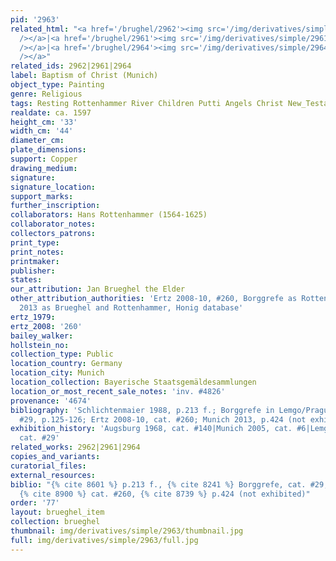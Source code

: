 ```yaml
---
pid: '2963'
related_html: "<a href='/brughel/2962'><img src='/img/derivatives/simple/2962/thumbnail.jpg'
  /></a>|<a href='/brughel/2961'><img src='/img/derivatives/simple/2961/thumbnail.jpg'
  /></a>|<a href='/brughel/2964'><img src='/img/derivatives/simple/2964/thumbnail.jpg'
  /></a>"
related_ids: 2962|2961|2964
label: Baptism of Christ (Munich)
object_type: Painting
genre: Religious
tags: Resting Rottenhammer River Children Putti Angels Christ New_Testament
realdate: ca. 1597
height_cm: '33'
width_cm: '44'
diameter_cm: 
plate_dimensions: 
support: Copper
drawing_medium: 
signature: 
signature_location: 
support_marks: 
further_inscription: 
collaborators: Hans Rottenhammer (1564-1625)
collaborator_notes: 
collectors_patrons: 
print_type: 
print_notes: 
printmaker: 
publisher: 
states: 
our_attribution: Jan Brueghel the Elder
other_attribution_authorities: 'Ertz 2008-10, #260, Borggrefe as Rottenhammer, Munich
  2013 as Brueghel and Rottenhammer, Honig database'
ertz_1979: 
ertz_2008: '260'
bailey_walker: 
hollstein_no: 
collection_type: Public
location_country: Germany
location_city: Munich
location_collection: Bayerische Staatsgemäldesammlungen
location_or_most_recent_sale_notes: 'inv. #4826'
provenance: '4674'
bibliography: 'Schlichtenmaier 1988, p.213 f.; Borggrefe in Lemgo/Prague 2008, cat.
  #29, p.125-126; Ertz 2008-10, cat. #260; Munich 2013, p.424 (not exhibited)'
exhibition_history: 'Augsburg 1968, cat. #140|Munich 2005, cat. #6|Lemgo/Prague 2008,
  cat. #29'
related_works: 2962|2961|2964
copies_and_variants: 
curatorial_files: 
external_resources: 
biblio: "{% cite 8601 %} p.213 f., {% cite 8241 %} Borggrefe, cat. #29, p.125-126,
  {% cite 8900 %} cat. #260, {% cite 8739 %} p.424 (not exhibited)"
order: '77'
layout: brueghel_item
collection: brueghel
thumbnail: img/derivatives/simple/2963/thumbnail.jpg
full: img/derivatives/simple/2963/full.jpg
---
```

